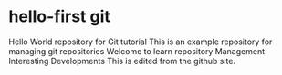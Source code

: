 # hello-first git
Hello World repository for Git tutorial
This is an example repository for managing git repositories
Welcome to learn repository Management
Interesting Developments
This is edited from the github site.
